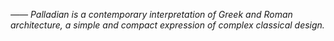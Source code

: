 *―― Palladian is a contemporary interpretation of Greek and Roman architecture, a simple and compact expression of complex classical design.*

